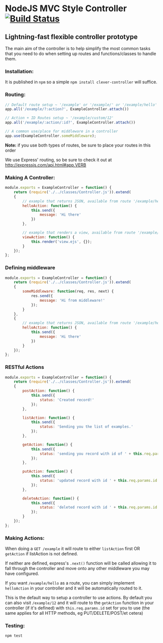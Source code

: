 # NodeJS MVC Style Controller  [![Build Status](https://travis-ci.org/clevertech/clever-controller.png)](https://travis-ci.org/clevertech/clever-controller)
## Lightning-fast flexible controller prototype
The main aim of the controller is to help simplify the most common tasks that you need to do when setting up routes and functions/classes to handle them. 

### Installation:
It is published in `npm` so a simple `npm install clever-controller` will suffice.

### Routing:

```javascript
// Default route setup ~ '/example' or '/example/' or '/example/hello'
app.all('/example/?:action?', ExampleController.attach())

// Action + ID Routes setup ~ '/example/custom/12'
app.all('/example/:action/:id?', ExampleController.attach())

// A common use/place for middleware in a controller
app.use(ExampleController.someMiddleware);
```

**Note:** if you use both types of routes, be sure to place your routes in this order

We use Express' routing, so be sure to check it out at http://expressjs.com/api.html#app.VERB

### Making A Controller:

```javascript
module.exports = ExampleController = function() {
	return (require('./../classes/Controller.js')).extend(
	{
		// example that returns JSON, available from route '/example/hello'
		helloAction: function() {
			this.send({
				message: 'Hi there'
			})
		},

		// example that renders a view, available from route '/example/view'
		viewAction: function() {
			this.render('view.ejs', {});
		}
	});
};
```

### Defining middleware
```javascript
module.exports = ExampleController = function() {
	return (require('./../classes/Controller.js')).extend(
	{
		someMiddleware: function(req, res, next) {
			res.send({
				message: 'Hi from middleware!'
			});
		}
	},
	{
		// example that returns JSON, available from route '/example/hello'
		helloAction: function() {
			this.send({
				message: 'Hi there'
			})
		}
	});
};
```

### RESTful Actions

```javascript
module.exports = ExampleController = function() {
	return (require('./../classes/Controller.js')).extend(
	{
		postAction: function() {
			this.send({
				status: 'Created record!' 
			});
		},

		listAction: function() {
			this.send({
				status: 'Sending you the list of examples.'
			});
		},

		getAction: function() {
			this.send({
				status: 'sending you record with id of ' + this.req.params.id
			});
		},

		putAction: function() {
			this.send({
				status: 'updated record with id ' + this.req.params.id
			});
		},

		deleteAction: function() {
			this.send({
				status: 'deleted record with id ' + this.req.params.id
			});
		}
	});
};
```

### Making Actions:

When doing a `GET /example` it will route to either `listAction` first OR `getAction` if listAction is not defined.

If neither are defined, express's `.next()` function will be called allowing it to fall through the controller and move onto any other middleware you may have configured.

If you want `/example/hello` as a route, you can simply implement `helloAction` in your controller and it will be automatically routed to it.

This is the default way to setup a controller to use actions. By default you can also visit `/example/12` and it will route to the `getAction` function in your controller (if it's defined) with `this.req.params.id` set for you to use (the same applies for all HTTP methods, eg PUT/DELETE/POST/et cetera)


### Testing: 

```
npm test
```
